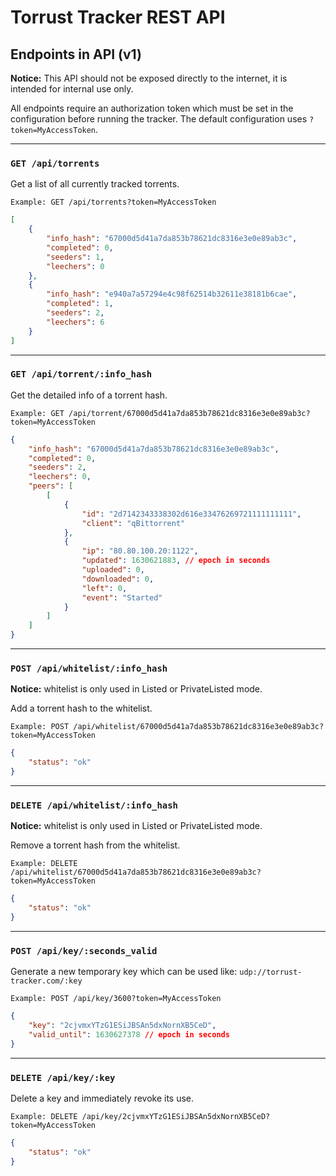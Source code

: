 # Torrust Tracker REST API

## Endpoints in API (v1)
__Notice:__
This API should not be exposed directly to the internet, it is intended for internal use only. 

All endpoints require an authorization token which must be set in the configuration before running the tracker. 
The default configuration uses `?token=MyAccessToken`.

---
### `GET /api/torrents`
Get a list of all currently tracked torrents.

`Example: GET /api/torrents?token=MyAccessToken`
```json 
[
    {
        "info_hash": "67000d5d41a7da853b78621dc8316e3e0e89ab3c",
        "completed": 0,
        "seeders": 1,
        "leechers": 0
    },
    {
        "info_hash": "e940a7a57294e4c98f62514b32611e38181b6cae",
        "completed": 1,
        "seeders": 2,
        "leechers": 6
    }
]
```
---
### `GET /api/torrent/:info_hash`
Get the detailed info of a torrent hash.

`Example: GET /api/torrent/67000d5d41a7da853b78621dc8316e3e0e89ab3c?token=MyAccessToken`
```json 
{
    "info_hash": "67000d5d41a7da853b78621dc8316e3e0e89ab3c",
    "completed": 0,
    "seeders": 2,
    "leechers": 0,
    "peers": [
        [
            {
                "id": "2d7142343338302d616e33476269721111111111",
                "client": "qBittorrent"
            },
            {
                "ip": "80.80.100.20:1122",
                "updated": 1630621883, // epoch in seconds
                "uploaded": 0,
                "downloaded": 0,
                "left": 0,
                "event": "Started"
            }
        ]
    ]
}
```
---
### `POST /api/whitelist/:info_hash`
__**Notice:**__
whitelist is only used in Listed or PrivateListed mode.

Add a torrent hash to the whitelist.

`Example: POST /api/whitelist/67000d5d41a7da853b78621dc8316e3e0e89ab3c?token=MyAccessToken`
```json 
{
    "status": "ok"
}
```
---
### `DELETE /api/whitelist/:info_hash`
__**Notice:**__
whitelist is only used in Listed or PrivateListed mode.

Remove a torrent hash from the whitelist.

`Example: DELETE /api/whitelist/67000d5d41a7da853b78621dc8316e3e0e89ab3c?token=MyAccessToken`
```json 
{
    "status": "ok"
}
```
---
### `POST /api/key/:seconds_valid`

Generate a new temporary key which can be used like: ```udp://torrust-tracker.com/:key```

`Example: POST /api/key/3600?token=MyAccessToken`
```json 
{
    "key": "2cjvmxYTzG1ESiJBSAn5dxNornXB5CeD",
    "valid_until": 1630627378 // epoch in seconds
}
```
---
### `DELETE /api/key/:key`

Delete a key and immediately revoke its use.

`Example: DELETE /api/key/2cjvmxYTzG1ESiJBSAn5dxNornXB5CeD?token=MyAccessToken`
```json 
{
    "status": "ok"
}
```
